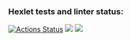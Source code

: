 ### Hexlet tests and linter status:
[![Actions Status](https://github.com/illuzzio/java-project-61/actions/workflows/hexlet-check.yml/badge.svg)](https://github.com/illuzzio/java-project-61/actions)
<a href="https://codeclimate.com/github/illuzzio/java-project-61/maintainability"><img src="https://api.codeclimate.com/v1/badges/bab5f6320bf0a608bede/maintainability" /></a>
<a href="https://codeclimate.com/github/illuzzio/java-project-61/test_coverage"><img src="https://api.codeclimate.com/v1/badges/bab5f6320bf0a608bede/test_coverage" /></a>
